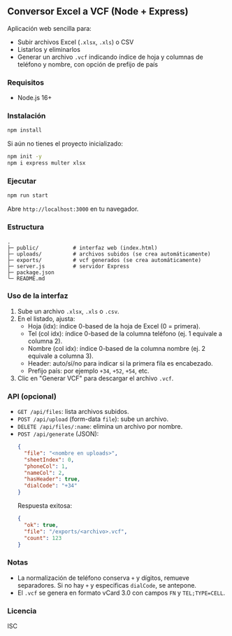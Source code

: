 ## Conversor Excel a VCF (Node + Express)

Aplicación web sencilla para:

- Subir archivos Excel (`.xlsx`, `.xls`) o CSV
- Listarlos y eliminarlos
- Generar un archivo `.vcf` indicando índice de hoja y columnas de teléfono y nombre, con opción de prefijo de país

### Requisitos

- Node.js 16+

### Instalación

```bash
npm install
```

Si aún no tienes el proyecto inicializado:

```bash
npm init -y
npm i express multer xlsx
```

### Ejecutar

```bash
npm run start
```

Abre `http://localhost:3000` en tu navegador.

### Estructura

```
.
├─ public/           # interfaz web (index.html)
├─ uploads/          # archivos subidos (se crea automáticamente)
├─ exports/          # vcf generados (se crea automáticamente)
├─ server.js         # servidor Express
├─ package.json
└─ README.md
```

### Uso de la interfaz

1. Sube un archivo `.xlsx`, `.xls` o `.csv`.
2. En el listado, ajusta:
   - Hoja (idx): índice 0-based de la hoja de Excel (0 = primera).
   - Tel (col idx): índice 0-based de la columna teléfono (ej. 1 equivale a columna 2).
   - Nombre (col idx): índice 0-based de la columna nombre (ej. 2 equivale a columna 3).
   - Header: auto/sí/no para indicar si la primera fila es encabezado.
   - Prefijo país: por ejemplo `+34`, `+52`, `+54`, etc.
3. Clic en "Generar VCF" para descargar el archivo `.vcf`.

### API (opcional)

- `GET /api/files`: lista archivos subidos.
- `POST /api/upload` (form-data `file`): sube un archivo.
- `DELETE /api/files/:name`: elimina un archivo por nombre.
- `POST /api/generate` (JSON):
  ```json
  {
    "file": "<nombre en uploads>",
    "sheetIndex": 0,
    "phoneCol": 1,
    "nameCol": 2,
    "hasHeader": true,
    "dialCode": "+34"
  }
  ```
  Respuesta exitosa:
  ```json
  {
    "ok": true,
    "file": "/exports/<archivo>.vcf",
    "count": 123
  }
  ```

### Notas

- La normalización de teléfono conserva `+` y dígitos, remueve separadores. Si no hay `+` y especificas `dialCode`, se antepone.
- El `.vcf` se genera en formato vCard 3.0 con campos `FN` y `TEL;TYPE=CELL`.

### Licencia

ISC


